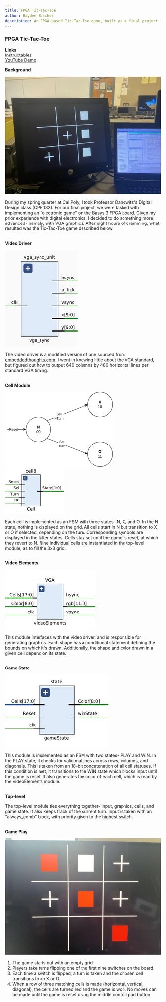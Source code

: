 ```yaml
---
title: FPGA Tic-Tac-Toe
author: Hayden Buscher
description: An FPGA-based Tic-Tac-Toe game, built as a final project for CPE 133.
---
```


### FPGA Tic-Tac-Toe
**Links**  
[Instructables](https://www.instructables.com/FPGA-Tic-Tac-Toe-1/)  
[YouTube Demo](https://www.youtube.com/watch?v=AvhSmPAga2U)

**Background**  

![The completed Tic-Tac-Toe game](/projects/img/tictactoe_finished.png)

During my spring quarter at Cal Poly, I took Professor Danowitz's Digital Design class (CPE 133). For our final project, we were tasked with implementing an "electronic game" on the Basys 3 FPGA board. Given my prior experience with digital electronics, I decided to do something more advanced- namely, with VGA graphics. After eight hours of cramming, what resulted was the Tic-Tac-Toe game described below.<br><br>

**Video Driver**  

![Video driver](/projects/img/tictactoe_video.png)

The video driver is a modified version of one sourced from [embeddedthoughts.com](https://embeddedthoughts.com/2016/07/29/driving-a-vga-monitor-using-an-fpga/). I went in knowing little about the VGA standard, but figured out how to output 640 columns by 480 horizontal lines per standard VGA timing.<br><br>

**Cell Module**

![Cell fsm](/projects/img/tictactoe_cellfsm.png)
![Cell module](/projects/img/tictactoe_cell.png)

Each cell is implemented as an FSM with three states- N, X, and O. In the N state, nothing is displayed on the grid. All cells start in N but transition to X or O if selected, depending on the turn. Corresponding symbols are displayed in the latter states. Cells stay set until the game is reset, at which they revert to N. Nine individual cells are instantiated in the top-level module, as to fill the 3x3 grid.<br><br>

**Video Elements**

![Elements](/projects/img/tictactoe_elements.png)

This module interfaces with the video driver, and is responsible for generating graphics. Each shape has a conditional statement defining the bounds on which it's drawn. Additionally, the shape and color drawn in a given cell depend on its state.<br><br>

**Game State**

![Game state](/projects/img/tictactoe_gamestate.png)

This module is implemented as an FSM with two states- PLAY and WIN. In the PLAY state, it checks for valid matches across rows, columns, and diagonals. This is taken from an 18-bit concatenation of all cell statuses. If this condition is met, it transitions to the WIN state which blocks input until the game is reset. It also generates the color of each cell, which is read by the videoElements module.<br><br>

**Top-level**

The top-level module ties everything together- input, graphics, cells, and game state. It also keeps track of the current turn. Input is taken with an "always_comb" block, with priority given to the highest switch.<br><br>

**Game Play**

![Game Play](/projects/img/tictactoe_gameplay.png)

1. The game starts out with an empty grid
2. Players take turns flipping one of the first nine switches on the board.
3. Each time a switch is flipped, a turn is taken and the chosen cell transitions to an X or O.
4. When a row of three matching cells is made (horizontal, vertical, diagonal), the cells are turned red and the game is won. No moves can be made until the game is reset using the middle control pad button.
